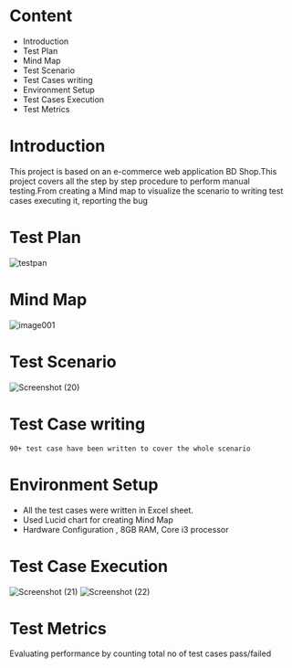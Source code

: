 # Content
 * Introduction
 * Test Plan
 * Mind Map
 * Test Scenario
 * Test Cases writing
 * Environment Setup
 * Test Cases Execution
 * Test Metrics

# Introduction
   This project is based on an e-commerce web application BD Shop.This project covers all the step by step procedure to perform manual testing.From creating a Mind map to visualize the scenario to writing test cases
    executing it, reporting the bug
# Test Plan
  ![testpan](https://github.com/user-attachments/assets/26bfb857-aca0-425d-93cd-36c7dba8be8d)

# Mind Map
   ![image001](https://github.com/sadia049/Manual-Testing-Project/assets/62026906/af60f906-97e8-42ed-8fd8-aa3245b2b9f4)
# Test Scenario
   
![Screenshot (20)](https://github.com/sadia049/Manual-Testing-Project/assets/62026906/4d9a2a33-d7ad-4718-8e74-c8c2b62f035b)
 # Test Case writing
    90+ test case have been written to cover the whole scenario
# Environment Setup
   * All the test cases were written in Excel sheet.
   * Used Lucid chart for creating Mind Map
   * Hardware Configuration , 8GB RAM, Core i3 processor
# Test Case Execution
     
![Screenshot (21)](https://github.com/sadia049/Manual-Testing-Project/assets/62026906/a2961ee5-ce40-4998-bfab-d47f280bc2fe)
![Screenshot (22)](https://github.com/sadia049/Manual-Testing-Project/assets/62026906/420ed340-9723-42e7-8bb2-c87b7269d54a)

# Test Metrics
   Evaluating performance by counting total no of test cases pass/failed
